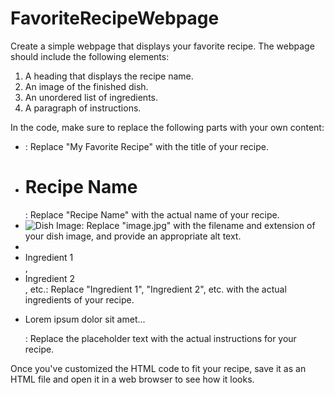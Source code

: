 # FavoriteRecipeWebpage

Create a simple webpage that displays your favorite recipe. The webpage should include the following elements:

1) A heading that displays the recipe name.
2) An image of the finished dish.
3) An unordered list of ingredients.
4) A paragraph of instructions.


In the code, make sure to replace the following parts with your own content:
* <title>My Favorite Recipe</title>: Replace "My Favorite Recipe" with the title of your recipe.
* <h1>Recipe Name</h1>: Replace "Recipe Name" with the actual name of your recipe.
* <img src="image.jpg" alt="Dish Image">: Replace "image.jpg" with the filename and extension of your dish image, and provide an appropriate alt text.
* <li>Ingredient 1</li>, <li>Ingredient 2</li>, etc.: Replace "Ingredient 1", "Ingredient 2", etc. with the actual ingredients of your recipe.
* <p>Lorem ipsum dolor sit amet...</p>: Replace the placeholder text with the actual instructions for your recipe.


Once you've customized the HTML code to fit your recipe, save it as an HTML file and open it in a web browser to see how it looks.
